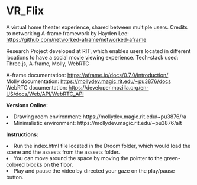 # VR_Flix
A virtual home theater experience, shared between multiple users.
Credits to networking A-frame framework by Hayden Lee: https://github.com/networked-aframe/networked-aframe

Research Project developed at RIT, which enables users located in different locations to have a social movie viewing experience.
Tech-stack used: Three.js, A-frame, Molly, WebRTC

A-frame documentation: https://aframe.io/docs/0.7.0/introduction/
<br>
Molly documentation: https://mollydev.magic.rit.edu/~pu3876/docs
<br>
WebRTC documentation: https://developer.mozilla.org/en-US/docs/Web/API/WebRTC_API

<b>Versions Online:</b>
<li> Drawing room environment: https://mollydev.magic.rit.edu/~pu3876/ra
<li> Minimalistic environment: https://mollydev.magic.rit.edu/~pu3876/alt

<b>Instructions:</b><br>
<li> Run the index.html file located in the Droom folder, which would load the scene and the assests from the asssets folder.
<li> You can move around the space by moving the pointer to the green-colored blocks on the floor.
<li> Play and pause the video by directed your gaze on the play/pause button.
  

